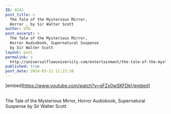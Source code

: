 ```yaml
---
ID: 8241
post_title: >
  The Tale of the Mysterious Mirror,
  Horror , by Sir Walter Scott
author: UfU
post_excerpt: >
  The Tale of the Mysterious Mirror,
  Horror Audiobook, Supernatural Suspense
  by Sir Walter Scott
layout: post
permalink: >
  http://universalflowuniversity.com/entertainment/the-tale-of-the-mysterious-mirror-horror-by-sir-walter-scott/
published: true
post_date: 2014-03-21 11:23:10
---
```

[embed]https://www.youtube.com/watch?v=gFZx0wSKFDk[/embed]</br></br>
<p>The Tale of the Mysterious Mirror, Horror Audiobook, Supernatural Suspense by Sir Walter Scott</p>